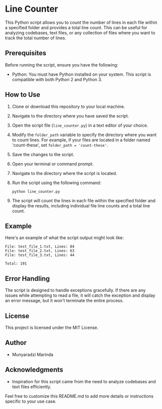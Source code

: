 # Line Counter

This Python script allows you to count the number of lines in each file within a specified folder and provides a total line count. This can be useful for analyzing codebases, text files, or any collection of files where you want to track the total number of lines.

## Prerequisites

Before running the script, ensure you have the following:

- Python: You must have Python installed on your system. This script is compatible with both Python 2 and Python 3.

## How to Use

1. Clone or download this repository to your local machine.

2. Navigate to the directory where you have saved the script.

3. Open the script file (`line_counter.py`) in a text editor of your choice.

4. Modify the `folder_path` variable to specify the directory where you want to count lines. For example, if your files are located in a folder named 'count-these', set `folder_path = 'count-these'`.

5. Save the changes to the script.

6. Open your terminal or command prompt.

7. Navigate to the directory where the script is located.

8. Run the script using the following command:

   ```
   python line_counter.py
   ```

9. The script will count the lines in each file within the specified folder and display the results, including individual file line counts and a total line count.

## Example

Here's an example of what the script output might look like:

```
File: test_file_1.txt, Lines: 84
File: test_file_2.txt, Lines: 63
File: test_file_3.txt, Lines: 44

Total: 191
```

## Error Handling

The script is designed to handle exceptions gracefully. If there are any issues while attempting to read a file, it will catch the exception and display an error message, but it won't terminate the entire process.

## License

This project is licensed under the MIT License. 

## Author

- Munyaradzi Marinda

## Acknowledgments

- Inspiration for this script came from the need to analyze codebases and text files efficiently.

Feel free to customize this README.md to add more details or instructions specific to your use case.
